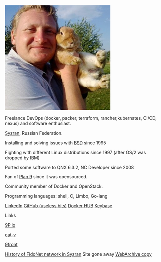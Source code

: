 ![photo](30d4538.jpg)


Freelance DevOps (docker, packer, terraform, rancher,kubernates, CI/CD, nexus) and software enthusiast.

[Syzran](https://yandex.ru/maps/-/CBFu6IGLGD), Russian Federation.

Installing and solving issues with [BSD](http://www.bsd.org) since 1995

Fighting  with different Linux distributions since 1997 (after OS/2 was dropped by IBM)

Ported some software to QNX 6.3.2, NC Developer since 2008

Fan of [Plan 9](http://p9f.org) since it was opensourced.

Community member of Docker and OpenStack.

Programming languages: shell, C, Limbo, Go-lang

[LinkedIn](https://www.linkedin.com/in/zhilkinsergey/)
[GitHub (useless bits)](https://github.com/szhilkin)
[Docker HUB](https://hub.docker.com/u/szhilkin/)
[Keybase](https://szhilkin.keybase.pub/)

Links

[9P.io](http://9p.io)

[cat-v](http://cat-v.org)

[9front](http://9front.org)

[History of FidoNet network in Syzran](http://fido7.syzran.ru/) Site gone away [WebArchive copy](http://web.archive.org/web/20220330043154/http://www.fido7.syzran.ru/)
